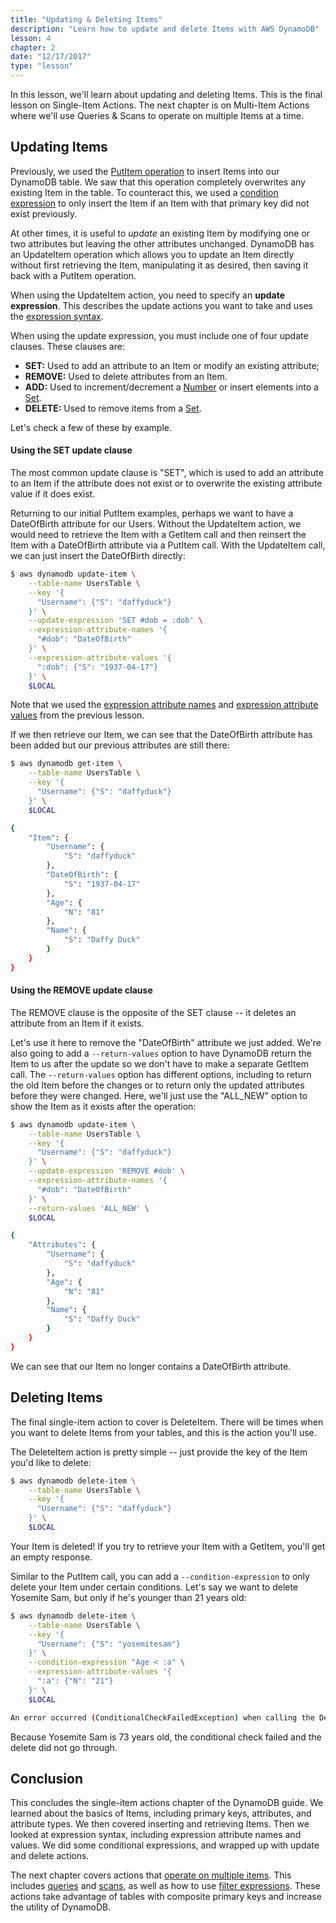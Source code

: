 ```yaml
---
title: "Updating & Deleting Items"
description: "Learn how to update and delete Items with AWS DynamoDB"
lesson: 4
chapter: 2
date: "12/17/2017"
type: "lesson"
---
```


In this lesson, we'll learn about updating and deleting Items. This is the final lesson on Single-Item Actions. The next chapter is on Multi-Item Actions where we'll use Queries & Scans to operate on multiple Items at a time.

## Updating Items

Previously, we used the [PutItem operation](./inserting-retrieving-items#put-item) to insert Items into our DynamoDB table. We saw that this operation completely overwrites any existing Item in the table. To counteract this, we used a [condition expression](./expression-basics#condition-expressions) to only insert the Item if an Item with that primary key did not exist previously.

At other times, it is useful to _update_ an existing Item by modifying one or two attributes but leaving the other attributes unchanged. DynamoDB has an UpdateItem operation which allows you to update an Item directly without first retrieving the Item, manipulating it as desired, then saving it back with a PutItem operation.

When using the UpdateItem action, you need to specify an **update expression**. This describes the update actions you want to take and uses the [expression syntax](./expression-basics).

When using the update expression, you must include one of four update clauses. These clauses are:

- **SET:** Used to add an attribute to an Item or modify an existing attribute;
- **REMOVE:** Used to delete attributes from an Item.
- **ADD:** Used to increment/decrement a [Number](./anatomy-of-an-item#number-type) or insert elements into a [Set](./anatomy-of-an-item#string-set-type).
- **DELETE:** Used to remove items from a [Set](./anatomy-of-an-item#string-set-type).

Let's check a few of these by example.

#### Using the SET update clause

The most common update clause is "SET", which is used to add an attribute to an Item if the attribute does not exist or to overwrite the existing attribute value if it does exist.

Returning to our initial PutItem examples, perhaps we want to have a DateOfBirth attribute for our Users. Without the UpdateItem action, we would need to retrieve the Item with a GetItem call and then reinsert the Item with a DateOfBirth attribute via a PutItem call. With the UpdateItem call, we can just insert the DateOfBirth directly:

```bash
$ aws dynamodb update-item \
    --table-name UsersTable \
    --key '{
      "Username": {"S": "daffyduck"}
    }' \
    --update-expression 'SET #dob = :dob' \
    --expression-attribute-names '{
      "#dob": "DateOfBirth"
    }' \
    --expression-attribute-values '{
      ":dob": {"S": "1937-04-17"}
    }' \
    $LOCAL
```

Note that we used the [expression attribute names](./expression-basics#expression-attribute-names) and [expression attribute values](./expression-basics#expression-attribute-values) from the previous lesson.

If we then retrieve our Item, we can see that the DateOfBirth attribute has been added but our previous attributes are still there:

```bash
$ aws dynamodb get-item \
    --table-name UsersTable \
    --key '{
      "Username": {"S": "daffyduck"}
    }' \
    $LOCAL

{
    "Item": {
        "Username": {
            "S": "daffyduck"
        },
        "DateOfBirth": {
            "S": "1937-04-17"
        },
        "Age": {
            "N": "81"
        },
        "Name": {
            "S": "Daffy Duck"
        }
    }
}
```

#### Using the REMOVE update clause

The REMOVE clause is the opposite of the SET clause -- it deletes an attribute from an Item if it exists.

Let's use it here to remove the "DateOfBirth" attribute we just added. We're also going to add a `--return-values` option to have DynamoDB return the Item to us after the update so we don't have to make a separate GetItem call. The `--return-values` option has different options, including to return the old Item before the changes or to return only the updated attributes before they were changed. Here, we'll just use the "ALL_NEW" option to show the Item as it exists after the operation:

```bash
$ aws dynamodb update-item \
    --table-name UsersTable \
    --key '{
      "Username": {"S": "daffyduck"}
    }' \
    --update-expression 'REMOVE #dob' \
    --expression-attribute-names '{
      "#dob": "DateOfBirth"
    }' \
    --return-values 'ALL_NEW' \
    $LOCAL

{
    "Attributes": {
        "Username": {
            "S": "daffyduck"
        },
        "Age": {
            "N": "81"
        },
        "Name": {
            "S": "Daffy Duck"
        }
    }
}
```

We can see that our Item no longer contains a DateOfBirth attribute.

## Deleting Items

The final single-item action to cover is DeleteItem. There will be times when you want to delete Items from your tables, and this is the action you'll use.

The DeleteItem action is pretty simple -- just provide the key of the Item you'd like to delete:

```bash
$ aws dynamodb delete-item \
    --table-name UsersTable \
    --key '{
      "Username": {"S": "daffyduck"}
    }' \
    $LOCAL
```

Your Item is deleted! If you try to retrieve your Item with a GetItem, you'll get an empty response.

Similar to the PutItem call, you can add a `--condition-expression` to only delete your Item under certain conditions. Let's say we want to delete Yosemite Sam, but only if he's younger than 21 years old:

```bash
$ aws dynamodb delete-item \
    --table-name UsersTable \
    --key '{
      "Username": {"S": "yosemitesam"}
    }' \
    --condition-expression "Age < :a" \
    --expression-attribute-values '{
      ":a": {"N": "21"}
    }' \
    $LOCAL

An error occurred (ConditionalCheckFailedException) when calling the DeleteItem operation: The conditional request failed
```

Because Yosemite Sam is 73 years old, the conditional check failed and the delete did not go through.

## Conclusion

This concludes the single-item actions chapter of the DynamoDB guide. We learned about the basics of Items, including primary keys, attributes, and attribute types. We then covered inserting and retrieving Items. Then we looked at expression syntax, including expression attribute names and values. We did some conditional expressions, and wrapped up with update and delete actions.

The next chapter covers actions that [operate on multiple items](./working-with-multiple-items). This includes [queries](./querying) and [scans](./scans), as well as how to use [filter expressions](./filtering). These actions take advantage of tables with composite primary keys and increase the utility of DynamoDB.
